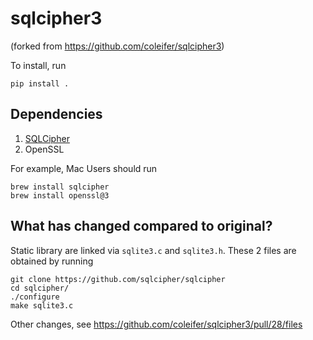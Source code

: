 sqlcipher3
==========
(forked from https://github.com/coleifer/sqlcipher3)

To install, run 
```
pip install .
```


## Dependencies
1. [SQLCipher](https://github.com/sqlcipher/sqlcipher)
2. OpenSSL

For example, Mac Users should run
```
brew install sqlcipher
brew install openssl@3
```


## What has changed compared to original?
Static library are linked via `sqlite3.c` and `sqlite3.h`. These 2 files are obtained by running
```
git clone https://github.com/sqlcipher/sqlcipher
cd sqlcipher/
./configure
make sqlite3.c
```

Other changes, see https://github.com/coleifer/sqlcipher3/pull/28/files